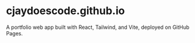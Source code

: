# cjaydoescode.github.io

A portfolio web app built with React, Tailwind, and Vite, deployed on GitHub Pages.
